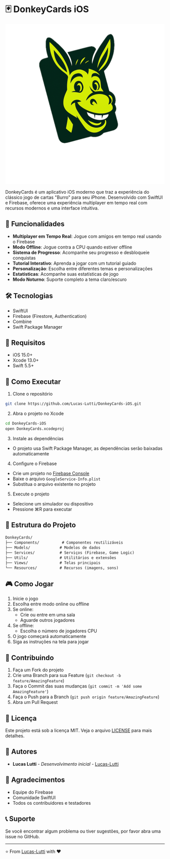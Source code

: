 # 🃏 DonkeyCards iOS

![DonkeyCards Logo](DonkeyCards/Assets.xcassets/LOGO.imageset/DonkeyCards_LOGO%20Background%20Removed.png)

DonkeyCards é um aplicativo iOS moderno que traz a experiência do clássico jogo de cartas "Burro" para seu iPhone. Desenvolvido com SwiftUI e Firebase, oferece uma experiência multiplayer em tempo real com recursos modernos e uma interface intuitiva.

## 🚀 Funcionalidades

- **Multiplayer em Tempo Real**: Jogue com amigos em tempo real usando o Firebase
- **Modo Offline**: Jogue contra a CPU quando estiver offline
- **Sistema de Progresso**: Acompanhe seu progresso e desbloqueie conquistas
- **Tutorial Interativo**: Aprenda a jogar com um tutorial guiado
- **Personalização**: Escolha entre diferentes temas e personalizações
- **Estatísticas**: Acompanhe suas estatísticas de jogo
- **Modo Noturno**: Suporte completo a tema claro/escuro

## 🛠 Tecnologias

- SwiftUI
- Firebase (Firestore, Authentication)
- Combine
- Swift Package Manager

## 📱 Requisitos

- iOS 15.0+
- Xcode 13.0+
- Swift 5.5+

## 🚀 Como Executar

1. Clone o repositório
```bash
git clone https://github.com/Lucas-Lutti/DonkeyCards-iOS.git
```

2. Abra o projeto no Xcode
```bash
cd DonkeyCards-iOS
open DonkeyCards.xcodeproj
```

3. Instale as dependências
- O projeto usa Swift Package Manager, as dependências serão baixadas automaticamente

4. Configure o Firebase
- Crie um projeto no [Firebase Console](https://console.firebase.google.com)
- Baixe o arquivo `GoogleService-Info.plist`
- Substitua o arquivo existente no projeto

5. Execute o projeto
- Selecione um simulador ou dispositivo
- Pressione ⌘R para executar

## 📁 Estrutura do Projeto

```
DonkeyCards/
├── Components/          # Componentes reutilizáveis
├── Models/             # Modelos de dados
├── Services/           # Serviços (Firebase, Game Logic)
├── Utils/              # Utilitários e extensões
├── Views/              # Telas principais
└── Resources/          # Recursos (imagens, sons)
```

## 🎮 Como Jogar

1. Inicie o jogo
2. Escolha entre modo online ou offline
3. Se online:
   - Crie ou entre em uma sala
   - Aguarde outros jogadores
4. Se offline:
   - Escolha o número de jogadores CPU
5. O jogo começará automaticamente
6. Siga as instruções na tela para jogar

## 🤝 Contribuindo

1. Faça um Fork do projeto
2. Crie uma Branch para sua Feature (`git checkout -b feature/AmazingFeature`)
3. Faça o Commit das suas mudanças (`git commit -m 'Add some AmazingFeature'`)
4. Faça o Push para a Branch (`git push origin feature/AmazingFeature`)
5. Abra um Pull Request

## 📝 Licença

Este projeto está sob a licença MIT. Veja o arquivo [LICENSE](LICENSE) para mais detalhes.

## 👥 Autores

- **Lucas Lutti** - *Desenvolvimento inicial* - [Lucas-Lutti](https://github.com/Lucas-Lutti)

## 🙏 Agradecimentos

- Equipe do Firebase
- Comunidade SwiftUI
- Todos os contribuidores e testadores

## 📞 Suporte

Se você encontrar algum problema ou tiver sugestões, por favor abra uma issue no GitHub.

---

⭐️ From [Lucas-Lutti](https://github.com/Lucas-Lutti) with ❤️ 